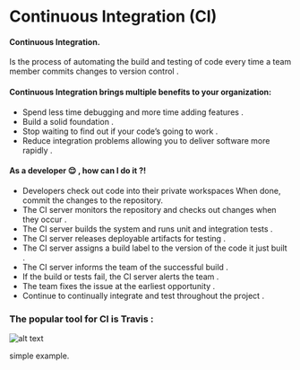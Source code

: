 # Continuous Integration (CI) 

#### Continuous Integration.
Is the process of automating the build and testing of code every time a team member commits changes to version control .

#### Continuous Integration brings multiple benefits to your organization:

* Spend less time debugging and more time adding features .
* Build a solid foundation .
* Stop waiting to find out if your code’s going to work .
* Reduce integration problems allowing you to deliver software more rapidly .

#### As a developer :relieved: , how can I do it ?!

* Developers check out code into their private workspaces
When done, commit the changes to the repository.
* The CI server monitors the repository and checks out changes when they occur .
* The CI server builds the system and runs unit and integration tests .
* The CI server releases deployable artifacts for testing .
* The CI server assigns a build label to the version of the code it just built .
* The CI server informs the team of the successful build .
* If the build or tests fail, the CI server alerts the team .
* The team fixes the issue at the earliest opportunity .
* Continue to continually integrate and test throughout the project .


### The popular tool for CI is Travis :
![alt text](https://cloud.githubusercontent.com/assets/1128312/20186823/ddfdbb9e-a771-11e6-9e99-4720e7b60f53.png)

simple example.
